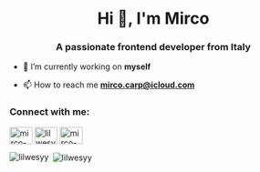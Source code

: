 <h1 align="center">Hi 👋, I'm Mirco</h1>
<h3 align="center">A passionate frontend developer from Italy</h3>

- 🔭 I’m currently working on **myself**

- 📫 How to reach me **mirco.carp@icloud.com**

<h3 align="left">Connect with me:</h3>
<p align="left">
<a href="https://linkedin.com/in/mirco-carp" target="blank"><img align="center" src="https://raw.githubusercontent.com/rahuldkjain/github-profile-readme-generator/master/src/images/icons/Social/linked-in-alt.svg" alt="mirco-carp" height="30" width="40" /></a>
<a href="https://instagram.com/lilwesyy" target="blank"><img align="center" src="https://raw.githubusercontent.com/rahuldkjain/github-profile-readme-generator/master/src/images/icons/Social/instagram.svg" alt="lilwesyy" height="30" width="40" /></a>
<a href="https://www.behance.net/mirco-carp" target="blank"><img align="center" src="https://raw.githubusercontent.com/rahuldkjain/github-profile-readme-generator/master/src/images/icons/Social/behance.svg" alt="mirco-carp" height="30" width="40" /></a>
</p>

<p><img align="left" src="https://github-readme-stats.vercel.app/api/top-langs?username=lilwesyy&show_icons=true&locale=en&layout=compact&theme=dark" alt="lilwesyy" /></p>

<p>&nbsp;<img align="center" src="https://github-readme-stats.vercel.app/api?username=lilwesyy&show_icons=true&locale=en&theme=dark" alt="lilwesyy" /></p>
